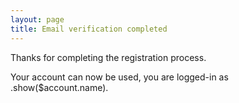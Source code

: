 ```yaml
---
layout: page
title: Email verification completed
---
```

Thanks for completing the registration process.

Your account can now be used, you are logged-in as .show($account.name).
